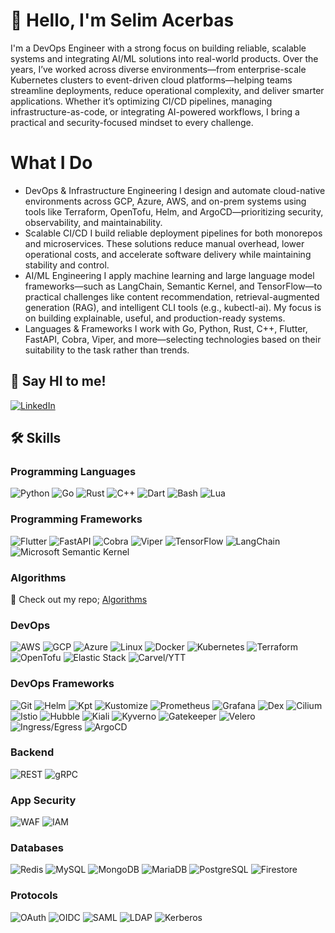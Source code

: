 # 👋 Hello, I'm Selim Acerbas

I'm a DevOps Engineer with a strong focus on building reliable, scalable systems and integrating AI/ML solutions into real-world products.
Over the years, I’ve worked across diverse environments—from enterprise-scale Kubernetes clusters to event-driven cloud platforms—helping teams streamline deployments, reduce operational complexity, and deliver smarter applications. Whether it’s optimizing CI/CD pipelines, managing infrastructure-as-code, or integrating AI-powered workflows, I bring a practical and security-focused mindset to every challenge.

# What I Do

- DevOps & Infrastructure Engineering
I design and automate cloud-native environments across GCP, Azure, AWS, and on-prem systems using tools like Terraform, OpenTofu, Helm, and ArgoCD—prioritizing security, observability, and maintainability.
- Scalable CI/CD
I build reliable deployment pipelines for both monorepos and microservices. These solutions reduce manual overhead, lower operational costs, and accelerate software delivery while maintaining stability and control.
- AI/ML Engineering
I apply machine learning and large language model frameworks—such as LangChain, Semantic Kernel, and TensorFlow—to practical challenges like content recommendation, retrieval-augmented generation (RAG), and intelligent CLI tools (e.g., kubectl-ai). My focus is on building explainable, useful, and production-ready systems.
- Languages & Frameworks
I work with Go, Python, Rust, C++, Flutter, FastAPI, Cobra, Viper, and more—selecting technologies based on their suitability to the task rather than trends.


## 🔗 Say HI to me!

[![LinkedIn](https://img.shields.io/badge/LinkedIn-000000?style=for-the-badge&logo=linkedin&logoColor=white)](https://www.linkedin.com/in/selimacerbas/)

## 🛠️ Skills

### Programming Languages
![Python](https://img.shields.io/badge/Python-000000?style=for-the-badge&logo=python&logoColor=white)
![Go](https://img.shields.io/badge/Go-000000?style=for-the-badge&logo=go&logoColor=white)
![Rust](https://img.shields.io/badge/Rust-000000?style=for-the-badge&logo=rust&logoColor=white)
![C++](https://img.shields.io/badge/C%2B%2B-000000?style=for-the-badge&logo=c%2B%2B&logoColor=white)
![Dart](https://img.shields.io/badge/Dart-000000?style=for-the-badge&logo=dart&logoColor=white)
![Bash](https://img.shields.io/badge/Bash-000000?style=for-the-badge&logo=gnu-bash&logoColor=white)
![Lua](https://img.shields.io/badge/Lua-000000?style=for-the-badge&logo=lua&logoColor=white)

### Programming Frameworks
![Flutter](https://img.shields.io/badge/Flutter-000000?style=for-the-badge&logo=flutter&logoColor=white)
![FastAPI](https://img.shields.io/badge/FastAPI-000000?style=for-the-badge&logo=fastapi&logoColor=white)
![Cobra](https://img.shields.io/badge/Cobra-000000?style=for-the-badge&logo=go&logoColor=white)
![Viper](https://img.shields.io/badge/Viper-000000?style=for-the-badge&logo=go&logoColor=white)
![TensorFlow](https://img.shields.io/badge/TensorFlow-000000?style=for-the-badge&logo=tensorflow&logoColor=white)
![LangChain](https://img.shields.io/badge/LangChain-000000?style=for-the-badge&logo=python&logoColor=white)
![Microsoft Semantic Kernel](https://img.shields.io/badge/Semantic_Kernel-000000?style=for-the-badge&logo=microsoft&logoColor=white)

### Algorithms  
📁 Check out my repo; [Algorithms](https://github.com/selimacerbas/algorithms)

### DevOps
![AWS](https://img.shields.io/badge/Amazon_AWS-000000?style=for-the-badge&logo=amazon-aws&logoColor=white)
![GCP](https://img.shields.io/badge/Google_Cloud-000000?style=for-the-badge&logo=google-cloud&logoColor=white)
![Azure](https://img.shields.io/badge/Microsoft_Azure-000000?style=for-the-badge&logo=microsoft-azure&logoColor=white)
![Linux](https://img.shields.io/badge/Linux-000000?style=for-the-badge&logo=linux&logoColor=white)
![Docker](https://img.shields.io/badge/Docker-000000?style=for-the-badge&logo=docker&logoColor=white)
![Kubernetes](https://img.shields.io/badge/Kubernetes-000000?style=for-the-badge&logo=kubernetes&logoColor=white)
![Terraform](https://img.shields.io/badge/Terraform-000000?style=for-the-badge&logo=terraform&logoColor=white)
![OpenTofu](https://img.shields.io/badge/OpenTofu-000000?style=for-the-badge&logo=open-tofu&logoColor=white)
![Elastic Stack](https://img.shields.io/badge/Elastic_Stack-000000?style=for-the-badge&logo=elastic&logoColor=white)
![Carvel/YTT](https://img.shields.io/badge/Carvel/YTT-000000?style=for-the-badge&logo=kubernetes&logoColor=white)

### DevOps Frameworks
![Git](https://img.shields.io/badge/Git-000000?style=for-the-badge&logo=git&logoColor=white)
![Helm](https://img.shields.io/badge/Helm-000000?style=for-the-badge&logo=helm&logoColor=white)
![Kpt](https://img.shields.io/badge/Kpt-000000?style=for-the-badge&logo=google-cloud&logoColor=white)
![Kustomize](https://img.shields.io/badge/Kustomize-000000?style=for-the-badge&logo=kubernetes&logoColor=white)
![Prometheus](https://img.shields.io/badge/Prometheus-000000?style=for-the-badge&logo=prometheus&logoColor=white)
![Grafana](https://img.shields.io/badge/Grafana-000000?style=for-the-badge&logo=grafana&logoColor=white)
![Dex](https://img.shields.io/badge/Dex-000000?style=for-the-badge&logo=dex&logoColor=white)
![Cilium](https://img.shields.io/badge/Cilium-000000?style=for-the-badge&logo=cilium&logoColor=white)
![Istio](https://img.shields.io/badge/Istio-000000?style=for-the-badge&logo=istio&logoColor=white)
![Hubble](https://img.shields.io/badge/Hubble-000000?style=for-the-badge&logo=cilium&logoColor=white)
![Kiali](https://img.shields.io/badge/Kiali-000000?style=for-the-badge&logo=kiali&logoColor=white)
![Kyverno](https://img.shields.io/badge/Kyverno-000000?style=for-the-badge&logo=kubernetes&logoColor=white)
![Gatekeeper](https://img.shields.io/badge/Gatekeeper-000000?style=for-the-badge&logo=open-policy-agent&logoColor=white)
![Velero](https://img.shields.io/badge/Velero-000000?style=for-the-badge&logo=velero&logoColor=white)
![Ingress/Egress](https://img.shields.io/badge/Ingress/Egress-000000?style=for-the-badge&logo=istio&logoColor=white)
![ArgoCD](https://img.shields.io/badge/ArgoCD-000000?style=for-the-badge&logo=argo&logoColor=white)

### Backend
![REST](https://img.shields.io/badge/REST-000000?style=for-the-badge&logo=rest&logoColor=white)
![gRPC](https://img.shields.io/badge/gRPC-000000?style=for-the-badge&logo=grpc&logoColor=white)

### App Security
![WAF](https://img.shields.io/badge/WAF-000000?style=for-the-badge&logo=cloudflare&logoColor=white)
![IAM](https://img.shields.io/badge/IAM-000000?style=for-the-badge&logo=amazon-aws&logoColor=white)

### Databases
![Redis](https://img.shields.io/badge/Redis-000000?style=for-the-badge&logo=redis&logoColor=white)
![MySQL](https://img.shields.io/badge/MySQL-000000?style=for-the-badge&logo=mysql&logoColor=white)
![MongoDB](https://img.shields.io/badge/MongoDB-000000?style=for-the-badge&logo=mongodb&logoColor=white)
![MariaDB](https://img.shields.io/badge/MariaDB-000000?style=for-the-badge&logo=mariadb&logoColor=white)
![PostgreSQL](https://img.shields.io/badge/PostgreSQL-000000?style=for-the-badge&logo=postgresql&logoColor=white)
![Firestore](https://img.shields.io/badge/Firestore-000000?style=for-the-badge&logo=firestore&logoColor=white)

### Protocols
![OAuth](https://img.shields.io/badge/OAuth-000000?style=for-the-badge&logo=oauth&logoColor=white)
![OIDC](https://img.shields.io/badge/OIDC-000000?style=for-the-badge&logo=openid-connect&logoColor=white)
![SAML](https://img.shields.io/badge/SAML-000000?style=for-the-badge&logo=saml&logoColor=white)
![LDAP](https://img.shields.io/badge/LDAP-000000?style=for-the-badge&logo=openldap&logoColor=white)
![Kerberos](https://img.shields.io/badge/Kerberos-000000?style=for-the-badge&logo=microsoft&logoColor=white)
